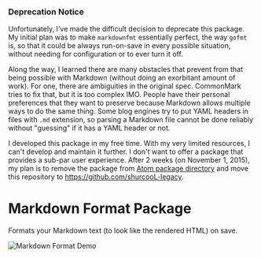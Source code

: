 ### Deprecation Notice

Unfortunately, I've made the difficult decision to deprecate this package. My initial plan was to make `markdownfmt` essentially perfect, the way `gofmt` is, so that it could be always run-on-save in every possible situation, without needing for configuration or to ever turn it off.

Along the way, I learned there are many obstacles that prevent from that being possible with Markdown (without doing an exorbitant amount of work). For one, there are ambiguities in the original spec. CommonMark tries to fix that, but it is too complex IMO. People have their personal preferences that they want to preserve because Markdown allows multiple ways to do the same thing. Some blog engines try to put YAML headers in files with `.md` extension, so parsing a Markdown file cannot be done reliably without "guessing" if it has a YAML header or not.

I developed this package in my free time. With my very limited resources, I can't develop and maintain it further. I don't want to offer a package that provides a sub-par user experience. After 2 weeks (on November 1, 2015), my plan is to remove the package from [Atom package directory](https://atom.io/packages/markdown-format) and move this repository to <https://github.com/shurcooL-legacy>.

Markdown Format Package
=======================

Formats your Markdown text (to look like the rendered HTML) on save.

![Markdown Format Demo](https://github.com/shurcooL/atom-markdown-format/blob/master/Demo.gif?raw=true)
